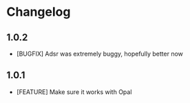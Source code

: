# Changelog

## 1.0.2

- [BUGFIX] Adsr was extremely buggy, hopefully better now

## 1.0.1

- [FEATURE] Make sure it works with Opal
